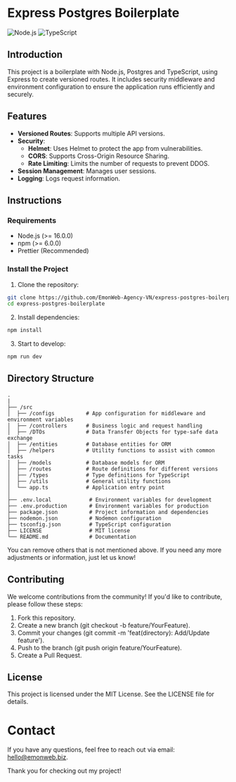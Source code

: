 # Express Postgres Boilerplate

![Node.js](https://img.shields.io/badge/Node.js-v20.12.2-green)
![TypeScript](https://img.shields.io/badge/TypeScript-v5.6.2-blue)

## Introduction

This project is a boilerplate with Node.js, Postgres and TypeScript, using Express to create versioned routes. It includes security middleware and environment configuration to ensure the application runs efficiently and securely.

## Features

- **Versioned Routes**: Supports multiple API versions.
- **Security**:
  - **Helmet**: Uses Helmet to protect the app from vulnerabilities.
  - **CORS**: Supports Cross-Origin Resource Sharing.
  - **Rate Limiting**: Limits the number of requests to prevent DDOS.
- **Session Management**: Manages user sessions.
- **Logging**: Logs request information.

## Instructions

### Requirements

- Node.js (>= 16.0.0)
- npm (>= 6.0.0)
- Prettier (Recommended)

### Install the Project

1. Clone the repository:

```bash
git clone https://github.com/EmonWeb-Agency-VN/express-postgres-boilerplate.git
cd express-postgres-boilerplate
```

2. Install dependencies:

```bash
npm install
```

3. Start to develop:

```bash
npm run dev
```

## Directory Structure

```plaintext
.
|
├── /src
│  ├── /configs          # App configuration for middleware and environment variables
│  ├── /controllers      # Business logic and request handling
│  ├── /DTOs             # Data Transfer Objects for type-safe data exchange
│  ├── /entities         # Database entities for ORM
│  ├── /helpers          # Utility functions to assist with common tasks
│  ├── /models           # Database models for ORM
│  ├── /routes           # Route definitions for different versions
│  ├── /types            # Type definitions for TypeScript
│  ├── /utils            # General utility functions
│  └── app.ts            # Application entry point
│
├── .env.local            # Environment variables for development
├── .env.production       # Environment variables for production
├── package.json          # Project information and dependencies
├── nodemon.json          # Nodemon configuration
├── tsconfig.json         # TypeScript configuration
├── LICENSE               # MIT license
└── README.md             # Documentation
```

You can remove others that is not mentioned above. If you need any more adjustments or information, just let us know!

## Contributing

We welcome contributions from the community! If you'd like to contribute, please follow these steps:

1. Fork this repository.
2. Create a new branch (git checkout -b feature/YourFeature).
3. Commit your changes (git commit -m 'feat(directory): Add/Update feature').
4. Push to the branch (git push origin feature/YourFeature).
5. Create a Pull Request.

## License

This project is licensed under the MIT License. See the LICENSE file for details.

# Contact

If you have any questions, feel free to reach out via email: [hello@emonweb.biz](mailto:hello@emonweb.biz).

Thank you for checking out my project!
